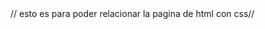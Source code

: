<link rel="stylesheet" href="../css/style.css">
// esto es para poder relacionar la pagina de html con css//
